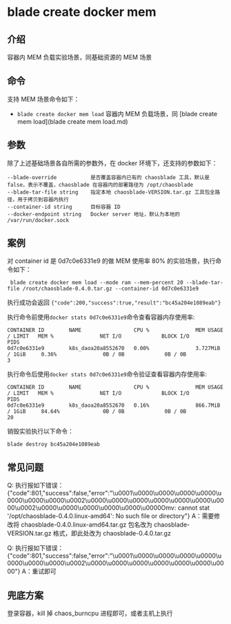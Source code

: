 # blade create docker mem

## 介绍
容器内 MEM 负载实验场景，同基础资源的 MEM 场景

## 命令
支持 MEM 场景命令如下：
* `blade create docker mem load` 容器内 MEM 负载场景，同 [blade create mem load](blade create mem load.md)

## 参数
除了上述基础场景各自所需的参数外，在 docker 环境下，还支持的参数如下：
```
--blade-override           是否覆盖容器内已有的 chaosblade 工具，默认是 false，表示不覆盖，chaosblade 在容器内的部署路径为 /opt/chaosblade
--blade-tar-file string    指定本地 chaosblade-VERSION.tar.gz 工具包全路径，用于拷贝到容器内执行
--container-id string      目标容器 ID
--docker-endpoint string   Docker server 地址，默认为本地的 /var/run/docker.sock
```

## 案例
对 container id 是 0d7c0e6331e9 的做 MEM 使用率 80% 的实验场景，执行命令如下：
```
 blade create docker mem load --mode ram --mem-percent 20 --blade-tar-file /root/chaosblade-0.4.0.tar.gz --container-id 0d7c0e6331e9
```

执行成功会返回 `{"code":200,"success":true,"result":"bc45a204e1089eab"}`

执行命令前使用```docker stats 0d7c0e6331e9```命令查看容器内存使用率:
```
CONTAINER ID        NAME                 CPU %               MEM USAGE / LIMIT   MEM %               NET I/O             BLOCK I/O           PIDS
0d7c0e6331e9        k8s_daoa20a8552670   0.00%               3.727MiB / 1GiB     0.36%               0B / 0B             0B / 0B             3
```

执行命令后使用```docker stats 0d7c0e6331e9```命令验证查看容器内存使用率:
```
CONTAINER ID        NAME                 CPU %               MEM USAGE / LIMIT   MEM %               NET I/O             BLOCK I/O           PIDS
0d7c0e6331e9        k8s_daoa20a8552670   0.16%               866.7MiB / 1GiB     84.64%              0B / 0B             0B / 0B             20
```

销毁实验执行以下命令：
```
blade destroy bc45a204e1089eab
```

## 常见问题
Q: 执行报如下错误：{"code":801,"success":false,"error":"\u0001\u0000\u0000\u0000\u0000\u0000\u0000\u0000\u0002\u0000\u0000\u0000\u0000\u0000\u0000\u0000\u0002\u0000\u0000\u0000\u0000\u0000\u0000Omv: cannot stat '/opt/chaosblade-0.4.0.linux-amd64': No such file or directory"}
A：需要修改将 chaosblade-0.4.0.linux-amd64.tar.gz 包名改为 chaosblade-VERSION.tar.gz 格式，即此处改为 chaosblade-0.4.0.tar.gz

Q: 执行报如下错误：
{"code":801,"success":false,"error":"\u0001\u0000\u0000\u0000\u0000\u0000\u0000\u0000\u0002\u0000\u0000\u0000\u0000\u0000\u0000\u0000"}
A：重试即可 


## 兜底方案
登录容器，kill 掉 chaos_burncpu 进程即可，或者主机上执行